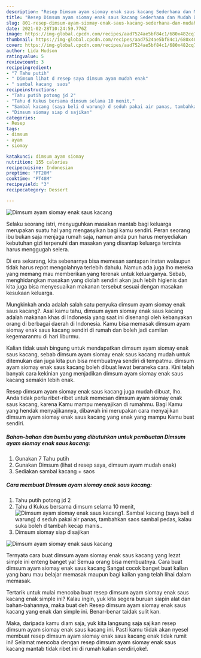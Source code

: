 ```yaml
---
description: "Resep Dimsum ayam siomay enak saus kacang Sederhana dan Mudah Dibuat"
title: "Resep Dimsum ayam siomay enak saus kacang Sederhana dan Mudah Dibuat"
slug: 801-resep-dimsum-ayam-siomay-enak-saus-kacang-sederhana-dan-mudah-dibuat
date: 2021-02-28T10:24:59.776Z
image: https://img-global.cpcdn.com/recipes/aad7524ae5bf84c1/680x482cq70/dimsum-ayam-siomay-enak-saus-kacang-foto-resep-utama.jpg
thumbnail: https://img-global.cpcdn.com/recipes/aad7524ae5bf84c1/680x482cq70/dimsum-ayam-siomay-enak-saus-kacang-foto-resep-utama.jpg
cover: https://img-global.cpcdn.com/recipes/aad7524ae5bf84c1/680x482cq70/dimsum-ayam-siomay-enak-saus-kacang-foto-resep-utama.jpg
author: Lida Hudson
ratingvalue: 5
reviewcount: 3
recipeingredient:
- "7 Tahu putih"
- " Dimsum lihat d resep saya dimsum ayam mudah enak"
- " sambal kacang  saos"
recipeinstructions:
- "Tahu putih potong jd 2"
- "Tahu d Kukus bersama dimsum selama 10 menit,"
- "Sambal kacang (saya beli d warung) d seduh pakai air panas, tambahkan saos sambal pedas, kalau suka boleh d tambah kecap manis.."
- "Dimsum siomay siap d sajikan"
categories:
- Resep
tags:
- dimsum
- ayam
- siomay

katakunci: dimsum ayam siomay 
nutrition: 155 calories
recipecuisine: Indonesian
preptime: "PT20M"
cooktime: "PT48M"
recipeyield: "3"
recipecategory: Dessert

---
```



![Dimsum ayam siomay enak saus kacang](https://img-global.cpcdn.com/recipes/aad7524ae5bf84c1/680x482cq70/dimsum-ayam-siomay-enak-saus-kacang-foto-resep-utama.jpg)

Selaku seorang istri, menyuguhkan masakan mantab bagi keluarga merupakan suatu hal yang mengasyikan bagi kamu sendiri. Peran seorang ibu bukan saja menjaga rumah saja, namun anda pun harus menyediakan kebutuhan gizi terpenuhi dan masakan yang disantap keluarga tercinta harus menggugah selera.

Di era  sekarang, kita sebenarnya bisa memesan santapan instan walaupun tidak harus repot mengolahnya terlebih dahulu. Namun ada juga lho mereka yang memang mau memberikan yang terenak untuk keluarganya. Sebab, menghidangkan masakan yang diolah sendiri akan jauh lebih higienis dan kita juga bisa menyesuaikan makanan tersebut sesuai dengan masakan kesukaan keluarga. 



Mungkinkah anda adalah salah satu penyuka dimsum ayam siomay enak saus kacang?. Asal kamu tahu, dimsum ayam siomay enak saus kacang adalah makanan khas di Indonesia yang saat ini disenangi oleh kebanyakan orang di berbagai daerah di Indonesia. Kamu bisa memasak dimsum ayam siomay enak saus kacang sendiri di rumah dan boleh jadi camilan kegemaranmu di hari liburmu.

Kalian tidak usah bingung untuk mendapatkan dimsum ayam siomay enak saus kacang, sebab dimsum ayam siomay enak saus kacang mudah untuk ditemukan dan juga kita pun bisa membuatnya sendiri di tempatmu. dimsum ayam siomay enak saus kacang boleh dibuat lewat beraneka cara. Kini telah banyak cara kekinian yang menjadikan dimsum ayam siomay enak saus kacang semakin lebih enak.

Resep dimsum ayam siomay enak saus kacang juga mudah dibuat, lho. Anda tidak perlu ribet-ribet untuk memesan dimsum ayam siomay enak saus kacang, karena Kamu mampu menyajikan di rumahmu. Bagi Kamu yang hendak menyajikannya, dibawah ini merupakan cara menyajikan dimsum ayam siomay enak saus kacang yang enak yang mampu Kamu buat sendiri.

<!--inarticleads1-->

##### Bahan-bahan dan bumbu yang dibutuhkan untuk pembuatan Dimsum ayam siomay enak saus kacang:

1. Gunakan 7 Tahu putih
1. Gunakan  Dimsum (lihat d resep saya, dimsum ayam mudah enak)
1. Sediakan  sambal kacang + saos




<!--inarticleads2-->

##### Cara membuat Dimsum ayam siomay enak saus kacang:

1. Tahu putih potong jd 2
1. Tahu d Kukus bersama dimsum selama 10 menit,
<img src="https://img-global.cpcdn.com/steps/3d73b0dbc7e70121/160x128cq70/dimsum-ayam-siomay-enak-saus-kacang-langkah-memasak-2-foto.jpg" alt="Dimsum ayam siomay enak saus kacang">1. Sambal kacang (saya beli d warung) d seduh pakai air panas, tambahkan saos sambal pedas, kalau suka boleh d tambah kecap manis..
1. Dimsum siomay siap d sajikan
<img src="https://img-global.cpcdn.com/steps/b81cbbbd11823794/160x128cq70/dimsum-ayam-siomay-enak-saus-kacang-langkah-memasak-4-foto.jpg" alt="Dimsum ayam siomay enak saus kacang">



Ternyata cara buat dimsum ayam siomay enak saus kacang yang lezat simple ini enteng banget ya! Semua orang bisa membuatnya. Cara buat dimsum ayam siomay enak saus kacang Sangat cocok banget buat kalian yang baru mau belajar memasak maupun bagi kalian yang telah lihai dalam memasak.

Tertarik untuk mulai mencoba buat resep dimsum ayam siomay enak saus kacang enak simple ini? Kalau ingin, yuk kita segera buruan siapin alat dan bahan-bahannya, maka buat deh Resep dimsum ayam siomay enak saus kacang yang enak dan simple ini. Benar-benar taidak sulit kan. 

Maka, daripada kamu diam saja, yuk kita langsung saja sajikan resep dimsum ayam siomay enak saus kacang ini. Pasti kamu tiidak akan nyesel membuat resep dimsum ayam siomay enak saus kacang enak tidak rumit ini! Selamat mencoba dengan resep dimsum ayam siomay enak saus kacang mantab tidak ribet ini di rumah kalian sendiri,oke!.


